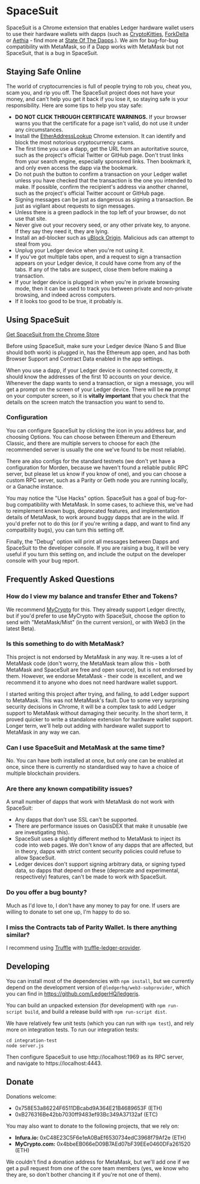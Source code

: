 # SpaceSuit

SpaceSuit is a Chrome extension that enables Ledger hardware wallet users to use
their hardware wallets with dapps (such as
[CryptoKitties](https://cryptokitties.co),
[ForkDelta](https://forkdelta.github.io) or [Aethia](https://aethia.co) - find more at [State Of The Dapps](https://www.stateofthedapps.com).).
We aim for bug-for-bug compatibility with MetaMask, so if a Dapp works with
MetaMask but not SpaceSuit, that is a bug in SpaceSuit.

## Staying Safe Online

The world of cryptocurrencies is full of people trying to rob you, cheat you,
scam you, and rip you off. The SpaceSuit project does not have your money, and
can't help you get it back if you lose it, so staying safe is your
responsibility. Here are some tips to help you stay safe:

- **DO NOT CLICK THROUGH CERTIFICATE WARNINGS.** If your browser warns you that
  the certificate for a page isn't valid, do not use it under any circumstances.
- Install the [EtherAddressLookup](https://chrome.google.com/webstore/detail/etheraddresslookup/pdknmigbbbhmllnmgdfalmedcmcefdfn)
  Chrome extension. It can identify and block the most notorious cryptocurrency
  scams.
- The first time you use a dapp, get the URL from an autoritative source,
  such as the project's official Twitter or GitHub page. Don't trust links from
  your search engine, especially sponsored links. Then bookmark it, and only
  even access the dapp via the bookmark.
- Do not push the button to confirm a transaction on your Ledger wallet unless
  you have checked that the transaction is the one you intended to make. If
  possible, confirm the recipient's address via another channel, such as the
  project's official Twitter account or GitHub page.
- Signing messages can be just as dangerous as signing a transaction. Be just
  as vigilant about requests to sign messages.
- Unless there is a green padlock in the top left of your browser, do not use
  that site.
- Never give out your recovery seed, or any other private key, to anyone. If
  they say they need it, they are lying.
- Install an ad-blocker such as [uBlock Origin](https://github.com/gorhill/uBlock/).
  Malicious ads can attempt to steal from you.
- Unplug your Ledger device when you're not using it.
- If you've got multiple tabs open, and a request to sign a transaction appears
  on your Ledger device, it could have come from any of the tabs. If any of the
  tabs are suspect, close them before making a transaction.
- If your ledger device is plugged in when you're in private browsing mode,
  then it can be used to track you between private and non-private browsing,
  and indeed across computers.
- If it looks too good to be true, it probably is.


## Using SpaceSuit

[Get SpaceSuit from the Chrome Store](https://chrome.google.com/webstore/detail/spacesuit/ogonghphdgcdealjfknchhgiaabendkl)

Before using SpaceSuit, make sure your Ledger device (Nano S and Blue should
both work) is plugged in, has the Ethereum app open, and has both Browser
Support and Contract Data enabled in the app settings.

When you use a dapp, if your Ledger device is connected correctly, it should
know the addresses of the first 10 accounts on your device. Whenever the dapp
wants to send a transaction, or sign a message, you will get a prompt on the
screen of your Ledger device. There will be **no** prompt on your computer
screen, so it is **vitally important** that you check that the details on the
screen match the transaction you want to send to.

### Configuration

You can configure SpaceSuit by clicking the icon in you address bar, and
choosing Options. You can choose between Ethereum and Ethereum Classic, and
there are multiple servers to choose for each (the recommended server is
usually the one we've found to be most reliable).

There are also configs for the standard testnets (we don't yet have a
configuration for Morden, because we haven't found a reliable public RPC
server, but please let us know if you know of one), and you can choose a custom
RPC server, such as a Parity or Geth node you are running locally, or a
Ganache instance.

You may notice the "Use Hacks" option. SpaceSuit has a goal of bug-for-bug
compatibility with MetaMask. In some cases, to achieve this, we've had to
reimplement known bugs, deprecated features, and implementation details of
MetaMask, to work around buggy dapps that are in the wild. If you'd prefer not
to do this (or if you're writing a dapp, and want to find any compatbility
bugs), you can turn this setting off.

Finally, the "Debug" option will print all messages between Dapps and SpaceSuit
to the developer console. If you are raising a bug, it will be very useful if
you turn this setting on, and include the output on the developer console with
your bug report.

## Frequently Asked Questions

### How do I view my balance and transfer Ether and Tokens?

We recommend [MyCrypto](https://www.mycrypto.com) for this. They already
support Ledger directly, but if you'd prefer to use MyCrypto with SpaceSuit,
choose the option to send with "MetaMask/Mist" (in the current version), or
with Web3 (in the latest Beta).

### Is this something to do with MetaMask?

This project is not endorsed by MetaMask in any way. It re-uses a lot of
MetaMask code (don't worry, the MetaMask team allow this - both MetaMask and
SpaceSuit are free and open source), but is not endorsed by them. However,
we endorse MetaMask - their code is excellent, and we recommend it to anyone
who does not need hardware wallet support.

I started writing this project after trying, and failing, to add Ledger support
to MetaMask. This was not MetaMask's fault. Due to some very surprising
security decisions in Chrome, it will be a complex task to add Ledger support to
MetaMask without damaging their security. In the short term, it proved quicker
to write a standalone extension for hardware wallet support. Longer term, we'll
help out adding with hardware wallet support to MetaMask in any way we can.

### Can I use SpaceSuit and MetaMask at the same time?

No. You can have both installed at once, but only one can be enabled at once,
since there is currently no standardised way to have a choice of multiple
blockchain providers.

### Are there any known compatibility issues?

A small number of dapps that work with MetaMask do not work with SpaceSuit:
- Any dapps that don't use SSL can't be supported.
- There are performance issues on OasisDEX that make it unusable (we are
  investigating this).
- SpaceSuit uses a slightly different method to MetaMask to inject its code
  into web pages. We don't know of any dapps that are affected, but in theory,
  dapps with strict content security policies could refuse to allow SpaceSuit.
- Ledger devices don't support signing arbitrary data, or signing typed data,
  so dapps that depend on these (deprecate and experimental, respectively)
  features, can't be made to work with SpaceSuit.

### Do you offer a bug bounty?

Much as I'd love to, I don't have any money to pay for one. If users are willing
to donate to set one up, I'm happy to do so.

### I miss the Contracts tab of Parity Wallet. Is there anything similar?

I recommend using [Truffle](http://truffleframework.com/) with
[truffle-ledger-provider](https://www.npmjs.com/package/truffle-ledger-provider).

## Developing

You can install most of the dependencies with `npm install`, but we currently
depend on the development version of `@ledgerhq/web3-subprovider`, which you
can find in https://github.com/LedgerHQ/ledgerjs.

You can build an unpacked extension (for development) with
`npm run-script build`, and build a release build with `npm run-script dist`.

We have relatively few unit tests (which you can run with `npm test`), and rely
more on integration tests. To run our integration tests:

```
cd integration-test
node server.js
```

Then configure SpaceSuit to use http://localhost:1969 as its RPC server, and
navigate to https://localhost:4443.

## Donate

Donations welcome:

- 0x758E53a86224F6511DBcabd9A364E21B4689653F (ETH)
- 0xB276316Be42bb7030ff9483ef93Bc349A37132af (ETC)

You may also want to donate to the following projects, that we rely on:

- **Infura.io:** 0xC48E23C5F6e1eA0BaEf6530734edC3968f79Af2e (ETH)
- **MyCrypto.com:** 0x4bbeEB066eD09B7AEd07bF39EEe0460DFa261520 (ETH)

We couldn't find a donation address for MetaMask, but we'll add one if we get a
pull request from one of the core team members (yes, we know who they are, so
don't bother chancing it if you're not one of them).
